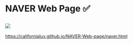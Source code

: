 # NAVER Web Page ✅

## ![](https://images.velog.io/images/milkyway/post/8bb601ea-5bd5-4b17-8a8b-86eeee4edbb3/%E1%84%89%E1%85%B3%E1%84%8F%E1%85%B3%E1%84%85%E1%85%B5%E1%86%AB%E1%84%89%E1%85%A3%E1%86%BA%202021-04-18%20%E1%84%8B%E1%85%A9%E1%84%92%E1%85%AE%209.23.27.png)


https://californialuv.github.io/NAVER-Web-page/naver.html
